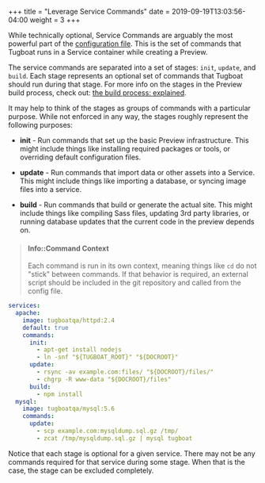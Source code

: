 +++
title = "Leverage Service Commands"
date = 2019-09-19T13:03:56-04:00
weight = 3
+++

While technically optional, Service Commands are arguably the most powerful part
of the
[configuration file](../../setting-up-tugboat/index.md#create-a-tugboat-config-file).
This is the set of commands that Tugboat runs in a Service container while
creating a Preview.

The service commands are separated into a set of stages: `init`, `update`, and
`build`. Each stage represents an optional set of commands that Tugboat should
run during that stage. For more info on the stages in the Preview build process,
check out:
[the build process: explained](../../building-a-preview/how-previews-work/index.md#the-build-process-explained).

It may help to think of the stages as groups of commands with a particular
purpose. While not enforced in any way, the stages roughly represent the
following purposes:

- **init** - Run commands that set up the basic Preview infrastructure. This
  might include things like installing required packages or tools, or overriding
  default configuration files.

- **update** - Run commands that import data or other assets into a Service.
  This might include things like importing a database, or syncing image files
  into a service.

- **build** - Run commands that build or generate the actual site. This might
  include things like compiling Sass files, updating 3rd party libraries, or
  running database updates that the current code in the preview depends on.

> #### Info::Command Context
>
> Each command is run in its own context, meaning things like `cd` do not
> "stick" between commands. If that behavior is required, an external script
> should be included in the git repository and called from the config file.

```yaml
services:
  apache:
    image: tugboatqa/httpd:2.4
    default: true
    commands:
      init:
        - apt-get install nodejs
        - ln -snf "${TUGBOAT_ROOT}" "${DOCROOT}"
      update:
        - rsync -av example.com:files/ "${DOCROOT}/files/"
        - chgrp -R www-data "${DOCROOT}/files"
      build:
        - npm install
  mysql:
    image: tugboatqa/mysql:5.6
    commands:
      update:
        - scp example.com:mysqldump.sql.gz /tmp/
        - zcat /tmp/mysqldump.sql.gz | mysql tugboat
```

Notice that each stage is optional for a given service. There may not be any
commands required for that service during some stage. When that is the case, the
stage can be excluded completely.
